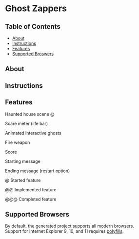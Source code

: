 # Ghost Zappers

## Table of Contents

- [About](#about)
- [Instructions](#instructions)
- [Features](#features)
- [Supported Broswers](#supportedbroswers)

## About

## Instructions

## Features

Haunted house scene @

Scare meter (life bar)

Animated interactive ghosts

Fire weapon

Score

Starting message

Ending message (restart option)

@       Started feature

@@      Implemented feature

@@@     Completed feature

## Supported Browsers

By default, the generated project supports all modern browsers.<br>
Support for Internet Explorer 9, 10, and 11 requires [polyfills](https://github.com/facebook/create-react-app/blob/master/packages/react-app-polyfill/README.md).

